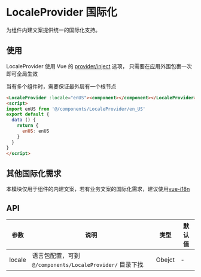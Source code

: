 # LocaleProvider 国际化

为组件内建文案提供统一的国际化支持。

## 使用

LocaleProvider 使用 Vue 的 [provider/inject](https://cn.vuejs.org/v2/api/#provide-inject) 选项， 只需要在应用外围包裹一次即可全局生效

当有多个组件时，需要保证最外层有一个根节点

```html
<LocaleProvider :locale="enUS"><component></component></LocaleProvider>
<script>
import enUS from '@/components/LocaleProvider/en_US'
export default {
  data () {
    return {
      enUS: enUS
    }
  }
}
</script>
```

## 其他国际化需求

本模块仅用于组件的内建文案，若有业务文案的国际化需求，建议使用[vue-i18n](https://github.com/kazupon/vue-i18n)

## API

| 参数 | 说明 | 类型 | 默认值 |
| -- | -- | -- | -- |
| locale | 语言包配置，可到 `@/components/LocaleProvider/` 目录下找 | Obejct | - |